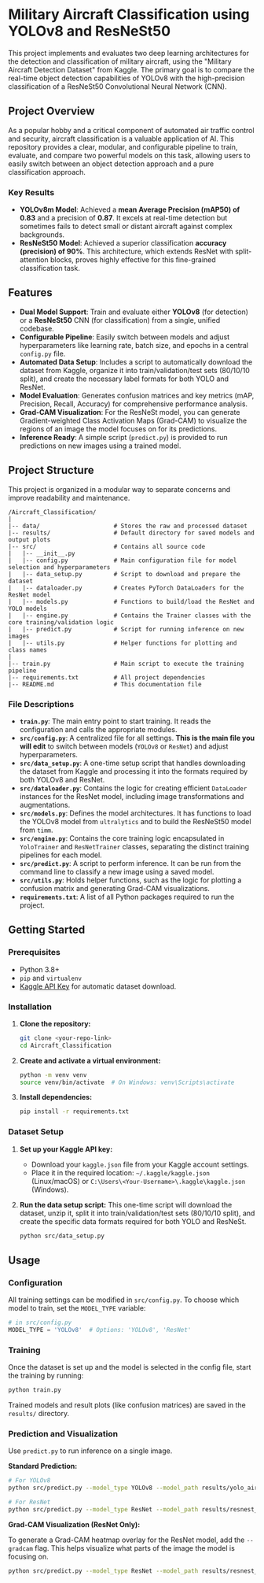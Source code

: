 # Military Aircraft Classification using YOLOv8 and ResNeSt50

This project implements and evaluates two deep learning architectures for the detection and classification of military aircraft, using the "Military Aircraft Detection Dataset" from Kaggle. The primary goal is to compare the real-time object detection capabilities of YOLOv8 with the high-precision classification of a ResNeSt50 Convolutional Neural Network (CNN).

## Project Overview

As a popular hobby and a critical component of automated air traffic control and security, aircraft classification is a valuable application of AI. This repository provides a clear, modular, and configurable pipeline to train, evaluate, and compare two powerful models on this task, allowing users to easily switch between an object detection approach and a pure classification approach.

### Key Results

-   **YOLOv8m Model**: Achieved a **mean Average Precision (mAP50) of 0.83** and a precision of **0.87**. It excels at real-time detection but sometimes fails to detect small or distant aircraft against complex backgrounds.
-   **ResNeSt50 Model**: Achieved a superior classification **accuracy (precision) of 90%**. This architecture, which extends ResNet with split-attention blocks, proves highly effective for this fine-grained classification task.

## Features

-   **Dual Model Support**: Train and evaluate either **YOLOv8** (for detection) or a **ResNeSt50** CNN (for classification) from a single, unified codebase.
-   **Configurable Pipeline**: Easily switch between models and adjust hyperparameters like learning rate, batch size, and epochs in a central `config.py` file.
-   **Automated Data Setup**: Includes a script to automatically download the dataset from Kaggle, organize it into train/validation/test sets (80/10/10 split), and create the necessary label formats for both YOLO and ResNet.
-   **Model Evaluation**: Generates confusion matrices and key metrics (mAP, Precision, Recall, Accuracy) for comprehensive performance analysis.
-   **Grad-CAM Visualization**: For the ResNeSt model, you can generate Gradient-weighted Class Activation Maps (Grad-CAM) to visualize the regions of an image the model focuses on for its predictions.
-   **Inference Ready**: A simple script (`predict.py`) is provided to run predictions on new images using a trained model.

## Project Structure

This project is organized in a modular way to separate concerns and improve readability and maintenance.

```
/Aircraft_Classification/
|
|-- data/                     # Stores the raw and processed dataset
|-- results/                  # Default directory for saved models and output plots
|-- src/                      # Contains all source code
|   |-- __init__.py
|   |-- config.py             # Main configuration file for model selection and hyperparameters
|   |-- data_setup.py         # Script to download and prepare the dataset
|   |-- dataloader.py         # Creates PyTorch DataLoaders for the ResNet model
|   |-- models.py             # Functions to build/load the ResNet and YOLO models
|   |-- engine.py             # Contains the Trainer classes with the core training/validation logic
|   |-- predict.py            # Script for running inference on new images
|   |-- utils.py              # Helper functions for plotting and class names
|
|-- train.py                  # Main script to execute the training pipeline
|-- requirements.txt          # All project dependencies
|-- README.md                 # This documentation file
```

### File Descriptions

-   **`train.py`**: The main entry point to start training. It reads the configuration and calls the appropriate modules.
-   **`src/config.py`**: A centralized file for all settings. **This is the main file you will edit** to switch between models (`YOLOv8` or `ResNet`) and adjust hyperparameters.
-   **`src/data_setup.py`**: A one-time setup script that handles downloading the dataset from Kaggle and processing it into the formats required by both YOLOv8 and ResNet.
-   **`src/dataloader.py`**: Contains the logic for creating efficient `DataLoader` instances for the ResNet model, including image transformations and augmentations.
-   **`src/models.py`**: Defines the model architectures. It has functions to load the YOLOv8 model from `ultralytics` and to build the ResNeSt50 model from `timm`.
-   **`src/engine.py`**: Contains the core training logic encapsulated in `YoloTrainer` and `ResNetTrainer` classes, separating the distinct training pipelines for each model.
-   **`src/predict.py`**: A script to perform inference. It can be run from the command line to classify a new image using a saved model.
-   **`src/utils.py`**: Holds helper functions, such as the logic for plotting a confusion matrix and generating Grad-CAM visualizations.
-   **`requirements.txt`**: A list of all Python packages required to run the project.

## Getting Started

### Prerequisites

-   Python 3.8+
-   `pip` and `virtualenv`
-   [Kaggle API Key](https://www.kaggle.com/docs/api) for automatic dataset download.

### Installation

1.  **Clone the repository:**
    ```bash
    git clone <your-repo-link>
    cd Aircraft_Classification
    ```

2.  **Create and activate a virtual environment:**
    ```bash
    python -m venv venv
    source venv/bin/activate  # On Windows: venv\Scripts\activate
    ```

3.  **Install dependencies:**
    ```bash
    pip install -r requirements.txt
    ```

### Dataset Setup

1.  **Set up your Kaggle API key:**
    -   Download your `kaggle.json` file from your Kaggle account settings.
    -   Place it in the required location: `~/.kaggle/kaggle.json` (Linux/macOS) or `C:\Users\<Your-Username>\.kaggle\kaggle.json` (Windows).

2.  **Run the data setup script:**
    This one-time script will download the dataset, unzip it, split it into train/validation/test sets (80/10/10 split), and create the specific data formats required for both YOLO and ResNeSt.
    ```bash
    python src/data_setup.py
    ```

## Usage

### Configuration

All training settings can be modified in `src/config.py`. To choose which model to train, set the `MODEL_TYPE` variable:

```python
# in src/config.py
MODEL_TYPE = 'YOLOv8'  # Options: 'YOLOv8', 'ResNet'
```

### Training

Once the dataset is set up and the model is selected in the config file, start the training by running:

```bash
python train.py
```

Trained models and result plots (like confusion matrices) are saved in the `results/` directory.

### Prediction and Visualization

Use `predict.py` to run inference on a single image.

**Standard Prediction:**
```bash
# For YOLOv8
python src/predict.py --model_type YOLOv8 --model_path results/yolo_aircraft_run/weights/best.pt --image_path /path/to/image.jpg

# For ResNet
python src/predict.py --model_type ResNet --model_path results/resnest_model.pt --image_path /path/to/image.jpg
```

**Grad-CAM Visualization (ResNet Only):**

To generate a Grad-CAM heatmap overlay for the ResNet model, add the `--gradcam` flag. This helps visualize what parts of the image the model is focusing on.

```bash
python src/predict.py --model_type ResNet --model_path results/resnest_model.pt --image_path /path/to/image.jpg --gradcam
```